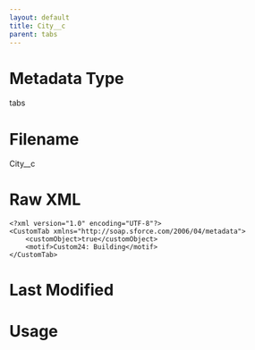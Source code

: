```yaml
---
layout: default
title: City__c
parent: tabs
---
```

# Metadata Type
tabs


# Filename 
City__c


# Raw XML
```
<?xml version="1.0" encoding="UTF-8"?>
<CustomTab xmlns="http://soap.sforce.com/2006/04/metadata">
    <customObject>true</customObject>
    <motif>Custom24: Building</motif>
</CustomTab>
```


# Last Modified


# Usage
